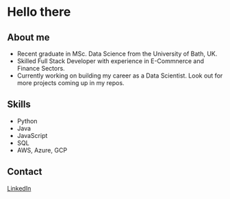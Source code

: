 # Hello there

## About me
* Recent graduate in MSc. Data Science from the University of Bath, UK.
* Skilled Full Stack Developer with experience in E-Commnerce and Finance Sectors.
* Currently working on building my career as a Data Scientist. Look out for more projects coming up in my repos.

## Skills
* Python
* Java
* JavaScript
* SQL
* AWS, Azure, GCP

## Contact
[LinkedIn](https://www.linkedin.com/in/hemanth-kr/)
